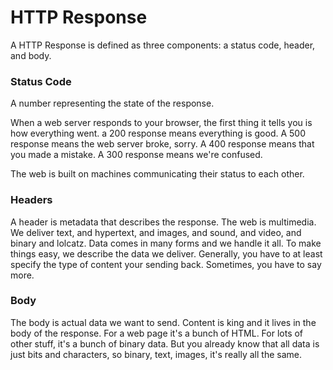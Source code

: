 # HTTP Response

A HTTP Response is defined as three components: a status code, header, and body.

### Status Code

A number representing the state of the response.

When a web server responds to your browser, the first thing
it tells you is how everything went. a 200 response means everything
is good. A 500 response means the web server broke, sorry. A 400 response
means that you made a mistake. A 300 response means we're confused.

The web is built on machines communicating their status to each other.

### Headers

A header is metadata that describes the response. The web is multimedia. We deliver text, and hypertext, and images, and sound, and video, and binary and lolcatz. Data comes in many forms and we handle it all. To make things easy, we describe the data we deliver. Generally, you have to at least specify the type of content your sending back. Sometimes, you have to say more.

### Body

The body is actual data we want to send. Content is king and it lives in the body of the response. For a web page it's a bunch of HTML. For lots of other stuff, it's a bunch of binary data. But you already know that all data is just bits and characters, so binary, text, images, it's really all the same.
